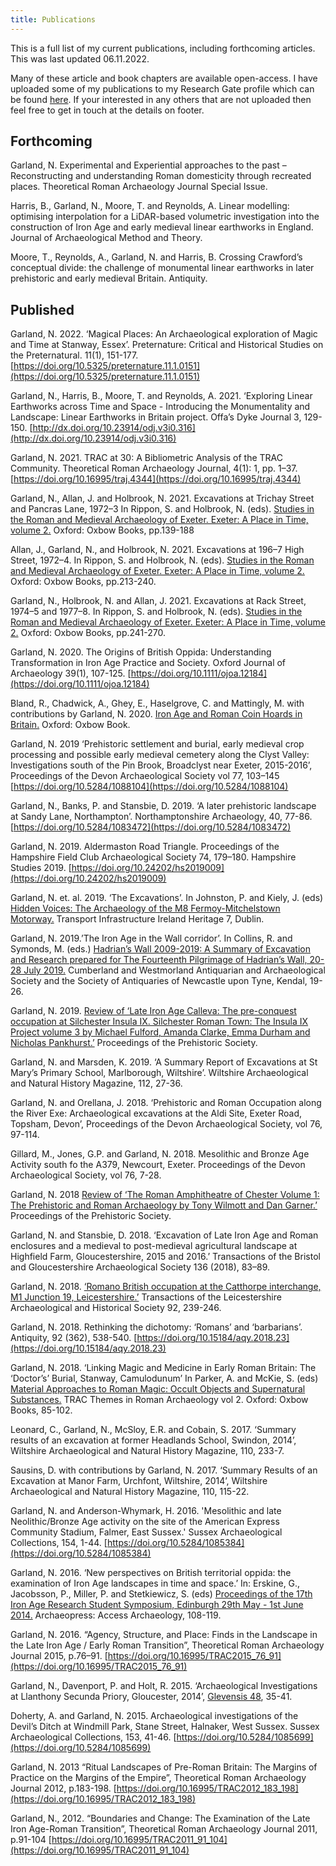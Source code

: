 ```yaml
---
title: Publications
---
```


This is a full list of my current publications, including forthcoming articles. This was last updated 06.11.2022.

Many of these article and book chapters are available open-access. I have uploaded some of my publications to my Research Gate profile which can be found [here](https://www.researchgate.net/profile/Nicky-Garland). If your interested in any others that are not uploaded then feel free to get in touch at the details on footer.

## Forthcoming

Garland, N. Experimental and Experiential approaches to the past – Reconstructing and understanding Roman domesticity through recreated places. Theoretical Roman Archaeology Journal Special Issue.

Harris, B., Garland, N., Moore, T. and Reynolds, A. Linear modelling: optimising interpolation for a LiDAR-based volumetric investigation into the construction of Iron Age and early medieval linear earthworks in England. Journal of Archaeological Method and Theory. 

Moore, T., Reynolds, A., Garland, N. and Harris, B. Crossing Crawford’s conceptual divide: the challenge of monumental linear earthworks in later prehistoric and early medieval Britain. Antiquity.

## Published

Garland, N. 2022. ‘Magical Places: An Archaeological exploration of Magic and Time at Stanway, Essex’. Preternature: Critical and Historical Studies on the Preternatural. 11(1), 151-177. [https://doi.org/10.5325/preternature.11.1.0151](https://doi.org/10.5325/preternature.11.1.0151)

Garland, N., Harris, B., Moore, T. and Reynolds, A. 2021. ‘Exploring Linear Earthworks across Time and Space - Introducing the Monumentality and Landscape: Linear Earthworks in Britain project. Offa’s Dyke Journal 3, 129-150. [http://dx.doi.org/10.23914/odj.v3i0.316](http://dx.doi.org/10.23914/odj.v3i0.316)

Garland, N. 2021. TRAC at 30: A Bibliometric Analysis of the TRAC Community. Theoretical Roman Archaeology Journal, 4(1): 1, pp. 1–37. [https://doi.org/10.16995/traj.4344](https://doi.org/10.16995/traj.4344)

Garland, N., Allan, J. and Holbrook, N. 2021. Excavations at Trichay Street and Pancras Lane, 1972–3 In Rippon, S. and Holbrook, N. (eds). [Studies in the Roman and Medieval Archaeology of Exeter. Exeter: A Place in Time, volume 2.](https://www.oxbowbooks.com/oxbow/studies-in-the-roman-and-medieval-archaeology-of-exeter-67154.html) Oxford: Oxbow Books, pp.139-188

Allan, J., Garland, N., and Holbrook, N. 2021. Excavations at 196–7 High Street, 1972–4. In Rippon, S. and Holbrook, N. (eds). [Studies in the Roman and Medieval Archaeology of Exeter. Exeter: A Place in Time, volume 2.](https://www.oxbowbooks.com/oxbow/studies-in-the-roman-and-medieval-archaeology-of-exeter-67154.html) Oxford: Oxbow Books, pp.213-240.

Garland, N., Holbrook, N. and Allan, J. 2021. Excavations at Rack Street, 1974–5 and 1977–8. In Rippon, S. and Holbrook, N. (eds). [Studies in the Roman and Medieval Archaeology of Exeter. Exeter: A Place in Time, volume 2.](https://www.oxbowbooks.com/oxbow/studies-in-the-roman-and-medieval-archaeology-of-exeter-67154.html) Oxford: Oxbow Books, pp.241-270.

Garland, N. 2020. The Origins of British Oppida: Understanding Transformation in Iron Age Practice and Society. Oxford Journal of Archaeology 39(1), 107-125. [https://doi.org/10.1111/ojoa.12184](https://doi.org/10.1111/ojoa.12184)

Bland, R., Chadwick, A., Ghey, E., Haselgrove, C. and Mattingly, M. with contributions by Garland, N. 2020. [Iron Age and Roman Coin Hoards in Britain.](https://www.oxbowbooks.com/oxbow/iron-age-and-roman-coin-hoards-in-britain.html) Oxford: Oxbow Book.

Garland, N. 2019 ‘Prehistoric settlement and burial, early medieval crop processing and possible early medieval cemetery along the Clyst Valley: Investigations south of the Pin Brook, Broadclyst near Exeter, 2015-2016’, Proceedings of the Devon Archaeological Society vol 77, 103–145 [https://doi.org/10.5284/1088104](https://doi.org/10.5284/1088104)

Garland, N., Banks, P. and Stansbie, D. 2019. ‘A later prehistoric landscape at Sandy Lane, Northampton’. Northamptonshire Archaeology, 40, 77-86. [https://doi.org/10.5284/1083472](https://doi.org/10.5284/1083472)

Garland, N. 2019. Aldermaston Road Triangle. Proceedings of the Hampshire Field Club Archaeological Society 74, 179–180. Hampshire Studies 2019. [https://doi.org/10.24202/hs2019009](https://doi.org/10.24202/hs2019009)

Garland, N. et. al. 2019. ‘The Excavations’. In Johnston, P. and Kiely, J. (eds) [Hidden Voices: The Archaeology of the M8 Fermoy-Mitchelstown Motorway.](https://www.tii.ie/technical-services/archaeology/publications/tii-heritage/HiddenVoices_online.pdf) Transport Infrastructure Ireland Heritage 7, Dublin.  

Garland, N. 2019.’The Iron Age in the Wall corridor’. In Collins, R. and Symonds, M. (eds.) [Hadrian’s Wall 2009-2019: A Summary of Excavation and Research prepared for The Fourteenth Pilgrimage of Hadrian’s Wall, 20-28 July 2019.](https://www.researchgate.net/publication/334770740_The_Iron_Age_in_the_Wall_corridor) Cumberland and Westmorland Antiquarian and Archaeological Society and the Society of Antiquaries of Newcastle upon Tyne, Kendal, 19-26.

Garland, N. 2019. [Review of ‘Late Iron Age Calleva: The pre-conquest occupation at Silchester Insula IX. Silchester Roman Town: The Insula IX Project volume 3 by Michael Fulford, Amanda Clarke, Emma Durham and Nicholas Pankhurst.’](http://www.prehistoricsociety.org/files/reviews/PPS_Book_Review_N_Garland_Calleva_FINAL_with_footnote.pdf) Proceedings of the Prehistoric Society.

Garland, N. and Marsden, K. 2019. ‘A Summary Report of Excavations at St Mary’s Primary School, Marlborough, Wiltshire’. Wiltshire Archaeological and Natural History Magazine, 112, 27-36.

Garland, N. and Orellana, J. 2018. ‘Prehistoric and Roman Occupation along the River Exe: Archaeological excavations at the Aldi Site, Exeter Road, Topsham, Devon’, Proceedings of the Devon Archaeological Society, vol 76, 97-114.

Gillard, M., Jones, G.P. and Garland, N. 2018. Mesolithic and Bronze Age Activity south fo the A379, Newcourt, Exeter. Proceedings of the Devon Archaeological Society, vol 76, 7-28.

Garland, N. 2018 [Review of ‘The Roman Amphitheatre of Chester Volume 1: The Prehistoric and Roman Archaeology by Tony Wilmott and Dan Garner.’](http://www.prehistoricsociety.org/files/reviews/Chester_NGarland_Final_review.pdf) Proceedings of the Prehistoric Society.

Garland, N. and Stansbie, D. 2018. ‘Excavation of Late Iron Age and Roman enclosures and a medieval to post-medieval agricultural landscape at Highfield Farm, Gloucestershire, 2015 and 2016.’ Transactions of the Bristol and Gloucestershire Archaeological Society 136 (2018), 83–89.

Garland, N. 2018. [‘Romano British occupation at the Catthorpe interchange, M1 Junction 19, Leicestershire.’](https://www.le.ac.uk/lahs/downloads/2018/2018%20(92)%20P239-246%20Garland.pdf) Transactions of the Leicestershire Archaeological and Historical Society 92, 239-246.

Garland, N. 2018. Rethinking the dichotomy: ‘Romans’ and ‘barbarians’. Antiquity, 92 (362), 538-540. [https://doi.org/10.15184/aqy.2018.23](https://doi.org/10.15184/aqy.2018.23)

Garland, N. 2018. ‘Linking Magic and Medicine in Early Roman Britain: The ‘Doctor’s’ Burial, Stanway, Camulodunum’ In Parker, A. and McKie, S. (eds) [Material Approaches to Roman Magic: Occult Objects and Supernatural Substances.](https://www.oxbowbooks.com/oxbow/material-approaches-to-roman-magic.html) TRAC Themes in Roman Archaeology vol 2. Oxford: Oxbow Books, 85-102.

Leonard, C., Garland, N., McSloy, E.R. and Cobain, S. 2017. ‘Summary results of an excavation at former Headlands School, Swindon, 2014’, Wiltshire Archaeological and Natural History Magazine, 110, 233-7.

Sausins, D. with contributions by Garland, N. 2017. ‘Summary Results of an Excavation at Manor Farm, Urchfont, Wiltshire, 2014’, Wiltshire Archaeological and Natural History Magazine, 110, 115-22.

Garland, N. and Anderson-Whymark, H. 2016. 'Mesolithic and late Neolithic/Bronze Age activity on the site of the American Express Community Stadium, Falmer, East Sussex.' Sussex Archaeological Collections, 154, 1-44. [https://doi.org/10.5284/1085384](https://doi.org/10.5284/1085384)

Garland, N. 2016. ‘New perspectives on British territorial oppida: the examination of Iron Age landscapes in time and space.’ In: Erskine, G., Jacobsson, P., Miller, P. and Stetkiewicz, S. (eds) [Proceedings of the 17th Iron Age Research Student Symposium, Edinburgh 29th May - 1st June 2014.](https://www.archaeopress.com/Archaeopress/download/9781784913571) Archaeopress: Access Archaeology, 108-119.

Garland, N. 2016. “Agency, Structure, and Place: Finds in the Landscape in the Late Iron Age / Early Roman Transition”, Theoretical Roman Archaeology Journal 2015, p.76–91. [https://doi.org/10.16995/TRAC2015_76_91](https://doi.org/10.16995/TRAC2015_76_91)

Garland, N., Davenport, P. and Holt, R. 2015. ‘Archaeological Investigations at Llanthony Secunda Priory, Gloucester, 2014’, [Glevensis 48](https://www.glosarch.org.uk/Glev%2048.pdf), 35-41.

Doherty, A. and Garland, N. 2015. Archaeological investigations of the Devil’s Ditch at Windmill Park, Stane Street, Halnaker, West Sussex. Sussex Archaeological Collections, 153, 41-46. [https://doi.org/10.5284/1085699](https://doi.org/10.5284/1085699)

Garland, N. 2013 “Ritual Landscapes of Pre-Roman Britain: The Margins of Practice on the Margins of the Empire”, Theoretical Roman Archaeology Journal 2012, p.183-198. [https://doi.org/10.16995/TRAC2012_183_198](https://doi.org/10.16995/TRAC2012_183_198)

Garland, N., 2012. “Boundaries and Change: The Examination of the Late Iron Age-Roman Transition”, Theoretical Roman Archaeology Journal 2011, p.91-104 [https://doi.org/10.16995/TRAC2011_91_104](https://doi.org/10.16995/TRAC2011_91_104)
